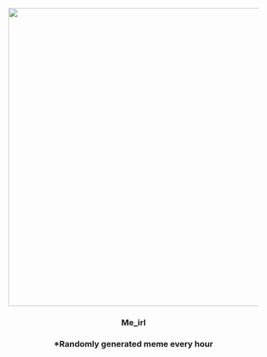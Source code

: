 <p align="center">
        <img src="https://i.redd.it/wqpmrwg958v91.jpg" width="600" height="600">
        </p>
        <h3 align="center">Me_irl</h3>
        <h3 align="center">*Randomly generated meme every hour</h3>
    